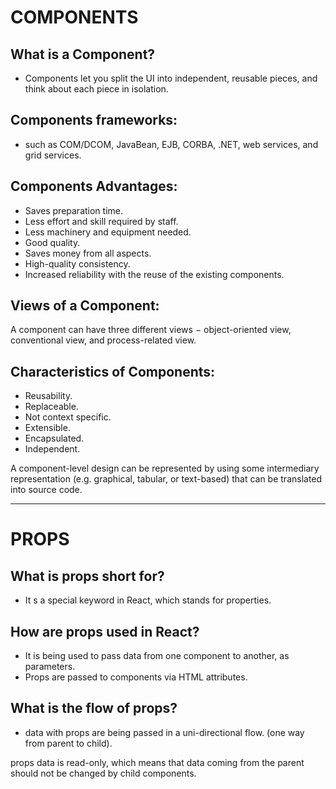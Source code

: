 # COMPONENTS

## What is a Component?

- Components let you split the UI into independent, reusable pieces, and think about each piece in isolation.

## Components frameworks:

- such as COM/DCOM, JavaBean, EJB, CORBA, .NET, web services, and grid services.

## Components Advantages:

- Saves preparation time.
- Less effort and skill required by staff.
- Less machinery and equipment needed.
- Good quality.
- Saves money from all aspects.
- High-quality consistency.
- Increased reliability with the reuse of the existing components.

## Views of a Component:

A component can have three different views − object-oriented view, conventional view, and process-related view.

## Characteristics of Components:

- Reusability.
- Replaceable.
- Not context specific.
- Extensible.
- Encapsulated.
- Independent.

A component-level design can be represented by using some intermediary representation (e.g. graphical, tabular, or text-based) that can be translated into source code.

---

# PROPS

## What is props short for?

- It s a special keyword in React, which stands for properties.

## How are props used in React?

- It is being used to pass data from one component to another, as parameters.
- Props are passed to components via HTML attributes.

## What is the flow of props?

- data with props are being passed in a uni-directional flow. (one way from parent to child).

props data is read-only, which means that data coming from the parent should not be changed by child components.